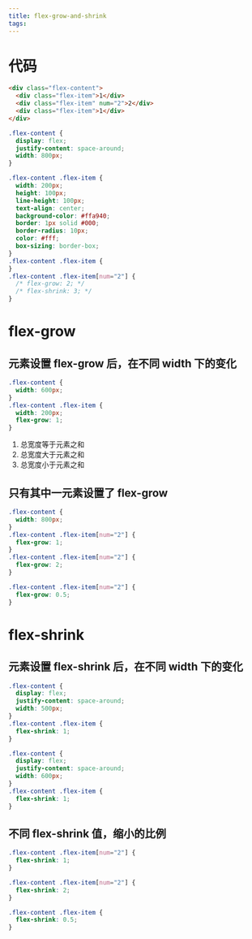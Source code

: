 ```yaml
---
title: flex-grow-and-shrink
tags:
---
```


# 代码

```html
<div class="flex-content">
  <div class="flex-item">1</div>
  <div class="flex-item" num="2">2</div>
  <div class="flex-item">1</div>
</div>
```

```css
.flex-content {
  display: flex;
  justify-content: space-around;
  width: 800px;
}
```

```css
.flex-content .flex-item {
  width: 200px;
  height: 100px;
  line-height: 100px;
  text-align: center;
  background-color: #ffa940;
  border: 1px solid #000;
  border-radius: 10px;
  color: #fff;
  box-sizing: border-box;
}
.flex-content .flex-item {
}
.flex-content .flex-item[num="2"] {
  /* flex-grow: 2; */
  /* flex-shrink: 3; */
}
```

# flex-grow

## 元素设置 flex-grow 后，在不同 width 下的变化

```css
.flex-content {
  width: 600px;
}
.flex-content .flex-item {
  width: 200px;
  flex-grow: 1;
}
```

1. 总宽度等于元素之和
2. 总宽度大于元素之和
3. 总宽度小于元素之和

## 只有其中一元素设置了 flex-grow

```css
.flex-content {
  width: 800px;
}
.flex-content .flex-item[num="2"] {
  flex-grow: 1;
}
.flex-content .flex-item[num="2"] {
  flex-grow: 2;
}
```

```css
.flex-content .flex-item[num="2"] {
  flex-grow: 0.5;
}
```

# flex-shrink

## 元素设置 flex-shrink 后，在不同 width 下的变化

```css
.flex-content {
  display: flex;
  justify-content: space-around;
  width: 500px;
}
.flex-content .flex-item {
  flex-shrink: 1;
}
```

```css
.flex-content {
  display: flex;
  justify-content: space-around;
  width: 600px;
}
.flex-content .flex-item {
  flex-shrink: 1;
}
```

## 不同 flex-shrink 值，缩小的比例

```css
.flex-content .flex-item[num="2"] {
  flex-shrink: 1;
}
```

```css
.flex-content .flex-item[num="2"] {
  flex-shrink: 2;
}
```

```css
.flex-content .flex-item {
  flex-shrink: 0.5;
}
```

```css

```
